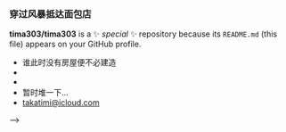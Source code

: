 ### 穿过风暴抵达面包店


**tima303/tima303** is a ✨ _special_ ✨ repository because its `README.md` (this file) appears on your GitHub profile.




- 谁此时没有房屋便不必建造
- 
- 
- 暂时堆一下...
- takatimi@icloud.com

-->
